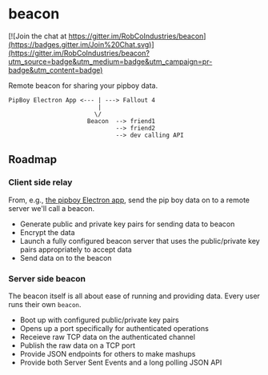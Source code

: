# beacon

[![Join the chat at https://gitter.im/RobCoIndustries/beacon](https://badges.gitter.im/Join%20Chat.svg)](https://gitter.im/RobCoIndustries/beacon?utm_source=badge&utm_medium=badge&utm_campaign=pr-badge&utm_content=badge)

Remote beacon for sharing your pipboy data.

```
PipBoy Electron App <--- | ---> Fallout 4
                         |
                        \/
                      Beacon  --> friend1
                              --> friend2
                              --> dev calling API
```

## Roadmap

### Client side relay

From, e.g., [the pipboy Electron app](https://github.com/RobCoIndustries/pipboy), send the pip boy data on to a remote server we'll call a beacon.

* Generate public and private key pairs for sending data to beacon
* Encrypt the data
* Launch a fully configured beacon server that uses the public/private key pairs appropriately to accept data
* Send data on to the beacon

### Server side beacon

The beacon itself is all about ease of running and providing data. Every user runs their own `beacon`.

* Boot up with configured public/private key pairs
* Opens up a port specifically for authenticated operations
* Receieve raw TCP data on the authenticated channel
* Publish the raw data on a TCP port
* Provide JSON endpoints for others to make mashups
* Provide both Server Sent Events and a long polling JSON API
